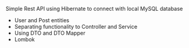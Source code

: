 Simple Rest API using Hibernate to connect with local MySQL database

- User and Post entities
- Separating functionality to Controller and Service
- Using DTO and DTO Mapper
- Lombok
